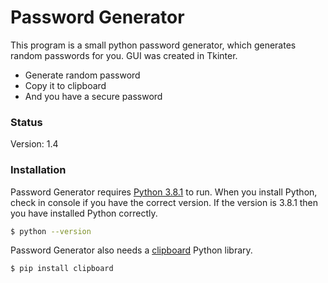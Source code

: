 # Password Generator

This program is a small python password generator, which generates random passwords for you. 
GUI was created in Tkinter.

 - Generate random password
 - Copy it to clipboard
 - And you have a secure password

### Status

Version: 1.4

### Installation

Password Generator requires [Python 3.8.1](https://www.python.org/downloads/release/python-381/) to run.
When you install Python, check in console if you have the correct version.
If the version is 3.8.1 then you have installed Python correctly.

```sh
$ python --version
```

Password Generator also needs a [clipboard](https://pypi.org/project/clipboard/) Python library.

```sh
$ pip install clipboard
```
